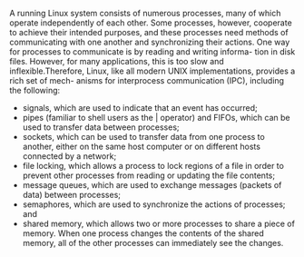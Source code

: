A running Linux system consists of numerous processes, many of which operate independently of each other. Some processes, however, cooperate to achieve their intended purposes, and these processes need methods of communicating with one another and synchronizing their actions.
One way for processes to communicate is by reading and writing informa- tion in disk files. However, for many applications, this is too slow and inflexible.Therefore, Linux, like all modern UNIX implementations, provides a rich set of mech- anisms for interprocess communication (IPC), including the following:
* signals, which are used to indicate that an event has occurred;
* pipes (familiar to shell users as the | operator) and FIFOs, which can be used to
transfer data between processes;
* sockets, which can be used to transfer data from one process to another, either on the same host computer or on different hosts connected by a network;
* file locking, which allows a process to lock regions of a file in order to prevent other processes from reading or updating the file contents;
* message queues, which are used to exchange messages (packets of data) between processes;
* semaphores, which are used to synchronize the actions of processes; and
* shared memory, which allows two or more processes to share a piece of memory. When one process changes the contents of the shared memory, all of the other processes can immediately see the changes.
